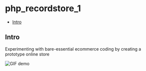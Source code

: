 # php_recordstore_1


- [Intro](#intro)

Intro
-----

Experimenting with bare-essential ecommerce coding by creating a prototype online store

![GIF demo](recordstore.gif)

